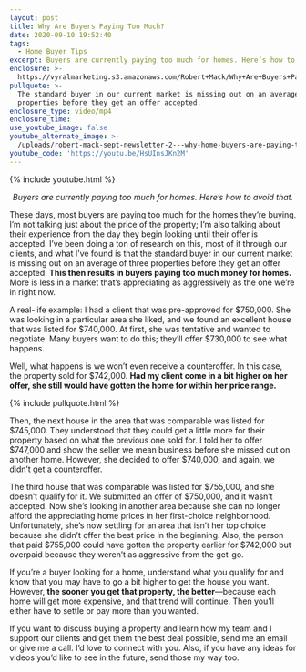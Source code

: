 ```yaml
---
layout: post
title: Why Are Buyers Paying Too Much?
date: 2020-09-10 19:52:40
tags:
  - Home Buyer Tips
excerpt: Buyers are currently paying too much for homes. Here’s how to avoid that.
enclosure: >-
  https://vyralmarketing.s3.amazonaws.com/Robert+Mack/Why+Are+Buyers+Paying+Too+Much_.mp4
pullquote: >-
  The standard buyer in our current market is missing out on an average of three
  properties before they get an offer accepted.
enclosure_type: video/mp4
enclosure_time:
use_youtube_image: false
youtube_alternate_image: >-
  /uploads/robert-mack-sept-newsletter-2---why-home-buyers-are-paying-too-much-for-their-home-yt.jpg
youtube_code: 'https://youtu.be/HsUInsJKn2M'
---
```


{% include youtube.html %}

<p style="text-align: center;"><em>Buyers are currently paying too much for homes. Here’s how to avoid that.</em></p>

These days, most buyers are paying too much for the homes they’re buying. I’m not talking just about the price of the property; I’m also talking about their experience from the day they begin looking until their offer is accepted. I’ve been doing a ton of research on this, most of it through our clients, and what I’ve found is that the standard buyer in our current market is missing out on an average of three properties before they get an offer accepted. **This then results in buyers paying too much money for homes.** More is less in a market that’s appreciating as aggressively as the one we’re in right now.&nbsp;

A real-life example: I had a client that was pre-approved for $750,000. She was looking in a particular area she liked, and we found an excellent house that was listed for $740,000. At first, she was tentative and wanted to negotiate. Many buyers want to do this; they’ll offer $730,000 to see what happens.&nbsp;

Well, what happens is we won’t even receive a counteroffer. In this case, the property sold for $742,000. **Had my client come in a bit higher on her offer, she still would have gotten the home for within her price range.&nbsp;**

{% include pullquote.html %}

Then, the next house in the area that was comparable was listed for $745,000. They understood that they could get a little more for their property based on what the previous one sold for. I told her to offer $747,000 and show the seller we mean business before she missed out on another home. However, she decided to offer $740,000, and again, we didn’t get a counteroffer.&nbsp;

The third house that was comparable was listed for $755,000, and she doesn’t qualify for it. We submitted an offer of $750,000, and it wasn’t accepted. Now she’s looking in another area because she can no longer afford the appreciating home prices in her first-choice neighborhood. Unfortunately, she’s now settling for an area that isn’t her top choice because she didn’t offer the best price in the beginning. Also, the person that paid $755,000 could have gotten the property earlier for $742,000 but overpaid because they weren’t as aggressive from the get-go.&nbsp;

If you’re a buyer looking for a home, understand what you qualify for and know that you may have to go a bit higher to get the house you want. However, **the sooner you get that property, the better**—because each home will get more expensive, and that trend will continue. Then you’ll either have to settle or pay more than you wanted.

If you want to discuss buying a property and learn how my team and I support our clients and get them the best deal possible, send me an email or give me a call. I’d love to connect with you. Also, if you have any ideas for videos you’d like to see in the future, send those my way too.